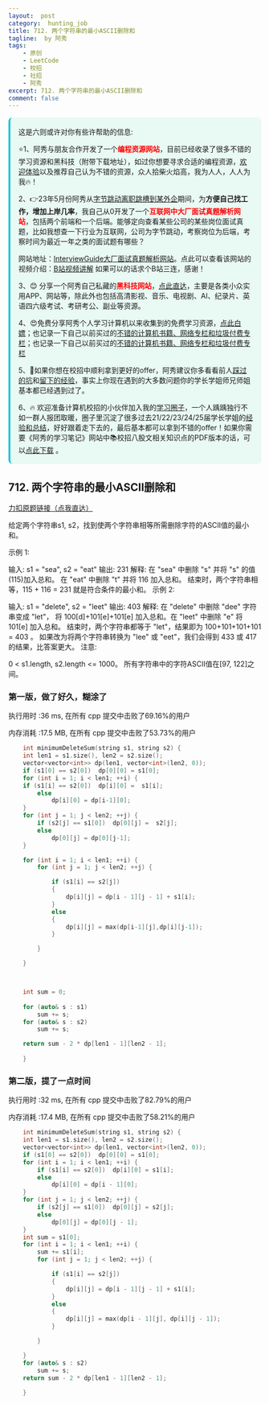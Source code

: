 ```yaml
---
layout:  post
category:  hunting_job
title: 712. 两个字符串的最小ASCII删除和
tagline:  by 阿秀
tags:
    - 原创
    - LeetCode
    - 校招
    - 社招
    - 阿秀
excerpt: 712. 两个字符串的最小ASCII删除和
comment: false
---
```






<div style="border-color: #24C6DC;
            background-color: #e9f9f3;         
            margin: 1rem 0;
        padding: .25rem 1rem;
        border-left-width: .3rem;
        border-left-style: solid;
        border-radius: .5rem;
        color: inherit;">
  <p>这是六则或许对你有些许帮助的信息:</p>
<p>⭐️1、阿秀与朋友合作开发了一个<span style="font-weight:bold;color:red">编程资源网站</span>，目前已经收录了很多不错的学习资源和黑科技（附带下载地址），如过你想要寻求合适的编程资源，<a href="https://tools.interviewguide.cn/home" style="text-decoration: underline" target="_blank">欢迎体验</a>以及推荐自己认为不错的资源，众人拾柴火焰高，我为人人，人人为我🔥！</p>  <p>2、👉23年5月份阿秀从<a style="text-decoration: underline" href="https://mp.weixin.qq.com/s?__biz=Mzk0ODU4MzEzMw==&mid=2247512170&idx=1&sn=c4a04a383d2dfdece676b75f17224e78" target="_blank">字节跳动离职跳槽到某外企</a>期间，为<span style="font-weight:bold">方便自己找工作，增加上岸几率</span>，我自己从0开发了一个<span style="font-weight:bold;color:red">互联网中大厂面试真题解析网站</span>，包括两个前端和一个后端。能够定向查看某些公司的某些岗位面试真题，比如我想查一下行业为互联网，公司为字节跳动，考察岗位为后端，考察时间为最近一年之类的面试题有哪些？
<div align="center">
</div>网站地址：<a style="text-decoration: underline" href="https://top.interviewguide.cn/" target="_blank">InterviewGuide大厂面试真题解析网站</a>。点此可以查看该网站的视频介绍：<a style="text-decoration: underline" href="https://www.bilibili.com/video/BV1f94y1C7BL" target="_blank">B站视频讲解</a>   如果可以的话求个B站三连，感谢！
    </p>3、😊
    分享一个阿秀自己私藏的<span style="font-weight:bold;color:red">黑科技网站</span>，<a style="text-decoration: underline" href="https://hkjtz.cn/" target="_blank">点此直达</a>，主要是各类小众实用APP、网站等，除此外也包括高清影视、音乐、电视剧、AI、纪录片、英语四六级考试、考研考公、副业等资源。
  </p>
  <p>4、😍免费分享阿秀个人学习计算机以来收集到的免费学习资源，<a style="text-decoration: underline" href="/notes/07-resources/01-free/01-introduce.html" target="_blank">点此白嫖</a>；也记录一下自己以前买过的<a style="text-decoration: underline" href="/notes/07-resources/02-precious.html" target="_blank">不错的计算机书籍、网络专栏和垃圾付费专栏</a>；也记录一下自己以前买过的<a style="text-decoration: underline" href="/notes/07-resources/02-precious.html" target="_blank">不错的计算机书籍、网络专栏和垃圾付费专栏</a>
  </p>
  <p>5、🚀如果你想在校招中顺利拿到更好的offer，阿秀建议你多看看前人<a style="text-decoration: underline" href="https://www.yuque.com/tuobaaxiu/httmmc/npg1k81zeq4wfpyz" target="_blank">踩过的坑</a>和<a style="text-decoration: underline"  target="_blank" href="https://www.yuque.com/tuobaaxiu/httmmc/gge9ppd0mbu2d3dp">留下的经验</a>，事实上你现在遇到的大多数问题你的学长学姐师兄师姐基本都已经遇到过了。
  </p>
  <p>6、🔥 欢迎准备计算机校招的小伙伴加入我的<a  style="text-decoration: underline" href="https://www.yuque.com/tuobaaxiu/httmmc/xg0otqvc17wfx4u9" target="_blank">学习圈子</a>，一个人踽踽独行不如一群人报团取暖，圈子里沉淀了很多过去21/22/23/24/25届学长学姐的<a  style="text-decoration: underline" href="https://www.yuque.com/tuobaaxiu/httmmc/gge9ppd0mbu2d3dp" target="_blank">经验和总结</a>，好好跟着走下去的，最后基本都可以拿到不错的offer！</a>如果你需要《阿秀的学习笔记》网站中📚︎校招八股文相关知识点的PDF版本的话，可以<a style="text-decoration: underline" href="https://www.yuque.com/tuobaaxiu/httmmc/qs0yn66apvkzw0ps" target="_blank">点此下载</a> 。</p>   </div>




## 712. 两个字符串的最小ASCII删除和

[力扣原题链接（点我直达）](https://leetcode-cn.com/problems/minimum-ascii-delete-sum-for-two-strings/)

给定两个字符串s1, s2，找到使两个字符串相等所需删除字符的ASCII值的最小和。

示例 1:

输入: s1 = "sea", s2 = "eat"
输出: 231
解释: 在 "sea" 中删除 "s" 并将 "s" 的值(115)加入总和。
在 "eat" 中删除 "t" 并将 116 加入总和。
结束时，两个字符串相等，115 + 116 = 231 就是符合条件的最小和。
示例 2:

输入: s1 = "delete", s2 = "leet"
输出: 403
解释: 在 "delete" 中删除 "dee" 字符串变成 "let"，
将 100[d]+101[e]+101[e] 加入总和。在 "leet" 中删除 "e" 将 101[e] 加入总和。
结束时，两个字符串都等于 "let"，结果即为 100+101+101+101 = 403 。
如果改为将两个字符串转换为 "lee" 或 "eet"，我们会得到 433 或 417 的结果，比答案更大。
注意:

0 < s1.length, s2.length <= 1000。
所有字符串中的字符ASCII值在[97, 122]之间。







### 第一版，做了好久，糊涂了

执行用时 :36 ms, 在所有 cpp 提交中击败了69.16%的用户

内存消耗 :17.5 MB, 在所有 cpp 提交中击败了53.73%的用户

```c++
    int minimumDeleteSum(string s1, string s2) {
    int len1 = s1.size(), len2 = s2.size();
	vector<vector<int>> dp(len1, vector<int>(len2, 0));
	if (s1[0] == s2[0])  dp[0][0] = s1[0];
	for (int i = 1; i < len1; ++i) {
	if (s1[i] == s2[0])  dp[i][0] =  s1[i];
		else
			dp[i][0] = dp[i-1][0];
	}
	for (int j = 1; j < len2; ++j) {
		if (s2[j] == s1[0])  dp[0][j] =  s2[j];
		else
			dp[0][j] = dp[0][j-1];
	}

	for (int i = 1; i < len1; ++i) {
		for (int j = 1; j < len2; ++j) {

			if (s1[i] == s2[j])
			{
				dp[i][j] = dp[i - 1][j - 1] + s1[i];
			}
			else
			{
				dp[i][j] = max(dp[i-1][j],dp[i][j-1]);
			}

		}

	}



	int sum = 0;
	
	for (auto& s : s1)
		sum += s;
	for (auto& s : s2)
		sum += s;

	return sum - 2 * dp[len1 - 1][len2 - 1];
        
    }
```







### 第二版，提了一点时间

执行用时 :32 ms, 在所有 cpp 提交中击败了82.79%的用户

内存消耗 :17.4 MB, 在所有 cpp 提交中击败了58.21%的用户



```c++
    int minimumDeleteSum(string s1, string s2) {
	int len1 = s1.size(), len2 = s2.size();
	vector<vector<int>> dp(len1, vector<int>(len2, 0));
	if (s1[0] == s2[0])  dp[0][0] = s1[0];
	for (int i = 1; i < len1; ++i) {
		if (s1[i] == s2[0])  dp[i][0] = s1[i];
		else
			dp[i][0] = dp[i - 1][0];
	}
	for (int j = 1; j < len2; ++j) {
		if (s2[j] == s1[0])  dp[0][j] = s2[j];
		else
			dp[0][j] = dp[0][j - 1];
	}
	int sum = s1[0];
	for (int i = 1; i < len1; ++i) {
		sum += s1[i];
		for (int j = 1; j < len2; ++j) {

			if (s1[i] == s2[j])
			{
				dp[i][j] = dp[i - 1][j - 1] + s1[i];
			}
			else
			{
				dp[i][j] = max(dp[i - 1][j], dp[i][j - 1]);
			}

		}

	}
	for (auto& s : s2)
		sum += s;
	return sum - 2 * dp[len1 - 1][len2 - 1];
        
    }
```

<p id="石子游戏"></p>


